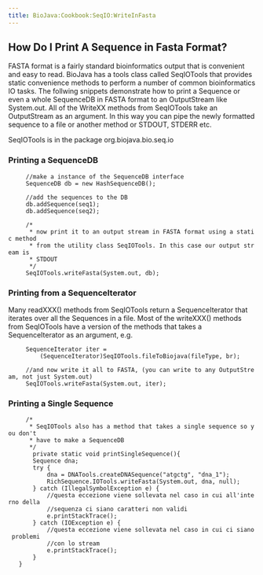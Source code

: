 ```yaml
---
title: BioJava:Cookbook:SeqIO:WriteInFasta
---
```


How Do I Print A Sequence in Fasta Format?
------------------------------------------

FASTA format is a fairly standard bioinformatics output that is
convenient and easy to read. BioJava has a tools class called SeqIOTools
that provides static convenience methods to perform a number of common
bioinformatics IO tasks. The follwing snippets demonstrate how to print
a Sequence or even a whole SequenceDB in FASTA format to an OutputStream
like System.out. All of the WriteXX methods from SeqIOTools take an
OutputStream as an argument. In this way you can pipe the newly
formatted sequence to a file or another method or STDOUT, STDERR etc.

SeqIOTools is in the package org.biojava.bio.seq.io

### Printing a SequenceDB

<java>

`     //make a instance of the SequenceDB interface`  
`     SequenceDB db = new HashSequenceDB();`

`     //add the sequences to the DB`  
`     db.addSequence(seq1);`  
`     db.addSequence(seq2);`

`     /*`  
`      * now print it to an output stream in FASTA format using a static method`  
`      * from the utility class SeqIOTools. In this case our output stream is`  
`      * STDOUT`  
`      */`  
`     SeqIOTools.writeFasta(System.out, db);`

</java>

### Printing from a SequenceIterator

Many readXXX() methods from SeqIOTools return a SequenceIterator that
iterates over all the Sequences in a file. Most of the writeXXX()
methods from SeqIOTools have a version of the methods that takes a
SequenceIterator as an argument, e.g.

<java>

`     SequenceIterator iter =`  
`         (SequenceIterator)SeqIOTools.fileToBiojava(fileType, br);`

`     //and now write it all to FASTA, (you can write to any OutputStream, not just System.out)`  
`     SeqIOTools.writeFasta(System.out, iter);`

</java>

### Printing a Single Sequence

<java>

`     /*`  
`      * SeqIOTools also has a method that takes a single sequence so you don't`  
`      * have to make a SequenceDB`  
`      */`  
`       private static void printSingleSequence(){`  
`       Sequence dna;`  
`       try {`  
`           dna = DNATools.createDNASequence("atgctg", "dna_1");`  
`           RichSequence.IOTools.writeFasta(System.out, dna, null);`  
`       } catch (IllegalSymbolException e) {`  
`           //questa eccezione viene sollevata nel caso in cui all'interno della`  
`           //sequenza ci siano caratteri non validi`  
`           e.printStackTrace();`  
`       } catch (IOException e) {`  
`           //questa eccezione viene sollevata nel caso in cui ci siano problemi`  
`           //con lo stream`  
`           e.printStackTrace();`  
`       }       `  
`   }`

</java>
